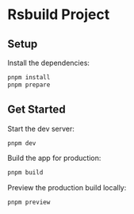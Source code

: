 # Rsbuild Project

## Setup

Install the dependencies:

```bash
pnpm install
pnpm prepare
```

## Get Started

Start the dev server:

```bash
pnpm dev
```

Build the app for production:

```bash
pnpm build
```

Preview the production build locally:

```bash
pnpm preview
```
